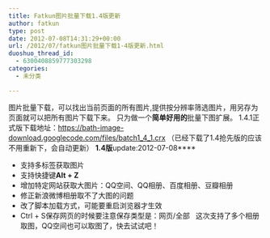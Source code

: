```yaml
---
title: Fatkun图片批量下载1.4版更新
author: fatkun
type: post
date: 2012-07-08T14:31:29+00:00
url: /2012/07/fatkun图片批量下载1-4版更新.html
duoshuo_thread_id:
  - 6300408859777303298
categories:
  - 未分类

---
```

图片批量下载，可以找出当前页面的所有图片,提供按分辨率筛选图片，用另存为页面就可以把所有图片下载下来。
只为做一个**简单好用的**批量下图扩展。
1.4.1正式版下载地址：<a href="http://bath-image-download.googlecode.com/files/batch1_4.crx" target="_blank">https://bath-image-download.googlecode.com/files/batch1_4_1.crx</a>
（已经下载了1.4抢先版的应该不用重新下，会自动更新）
**1.4版**update:2012-07-08****
  * 支持多标签获取图片
  * 支持快捷键**Alt + Z**
  * 增加特定网站获取大图片：QQ空间、QQ相册、百度相册、豆瓣相册
  * 修正新浪微博相册取不了大图的问题
  * 改了脚本加载方式，可能要重启浏览器才生效
  * Ctrl + S保存网页的时候要注意保存类型是：网页/全部
&nbsp;
这次支持了多个相册取图，QQ空间也可以取图了，快去试试吧！